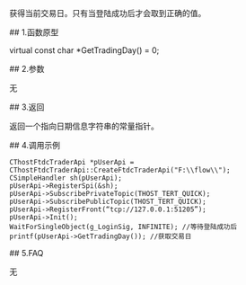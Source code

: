 <p>获得当前交易日。只有当登陆成功后才会取到正确的值。</p>
<span class="anchor" id="f4d43a05-37e2-40b2-a2a8-5148b31ad3c2"></span>
## 1.函数原型
<p>virtual const char *GetTradingDay() = 0;</p>
<span class="anchor" id="6d2d86e2-4438-4556-9d14-9a051332b1b3"></span>
## 2.参数
<p>无</p>
<span class="anchor" id="ff4ea01c-0603-4f0d-a123-c58abb6c1091"></span>
## 3.返回
<p>返回一个指向日期信息字符串的常量指针。</p>
<span class="anchor" id="aa01991f-487b-4e3c-9ad5-9cbabd6efa56"></span>
## 4.调用示例
<pre><code>CThostFtdcTraderApi *pUserApi = CThostFtdcTraderApi::CreateFtdcTraderApi("F:\\flow\\");
CSimpleHandler sh(pUserApi);
pUserApi-&gt;RegisterSpi(&amp;sh);
pUserApi-&gt;SubscribePrivateTopic(THOST_TERT_QUICK);
pUserApi-&gt;SubscribePublicTopic(THOST_TERT_QUICK);
pUserApi-&gt;RegisterFront(“tcp://127.0.0.1:51205”);
pUserApi-&gt;Init();
WaitForSingleObject(g_LoginSig, INFINITE); //等待登陆成功后
printf(pUserApi-&gt;GetTradingDay()); //获取交易日
</code></pre>
<span class="anchor" id="e0cc60fd-4b02-4d3d-8ac5-0ae3b03b7b5f"></span>
## 5.FAQ
<p>无</p>
